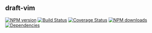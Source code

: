 ## draft-vim

[![NPM version](https://img.shields.io/npm/v/draft-vim.svg?style=flat)](https://npmjs.org/package/draft-vim)
[![Build Status](https://img.shields.io/travis/xiamidaxia/draft-vim.svg?style=flat)](https://travis-ci.org/xiamidaxia/draft-vim)
[![Coverage Status](https://img.shields.io/coveralls/xiamidaxia/draft-vim.svg?style=flat)](https://coveralls.io/r/xiamidaxia/draft-vim)
[![NPM downloads](http://img.shields.io/npm/dm/draft-vim.svg?style=flat)](https://npmjs.org/package/draft-vim)
[![Dependencies](https://david-dm.org/xiamidaxia/draft-vim/status.svg)](https://david-dm.org/xiamidaxia/draft-vim)
